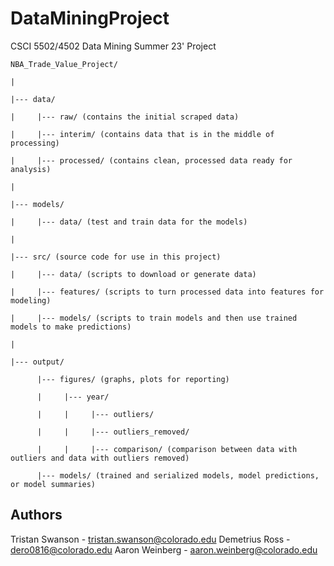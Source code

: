 # DataMiningProject

CSCI 5502/4502 Data Mining Summer 23' Project


	NBA_Trade_Value_Project/

	|

	|--- data/

	|     |--- raw/ (contains the initial scraped data)

	|     |--- interim/ (contains data that is in the middle of processing)

	|     |--- processed/ (contains clean, processed data ready for analysis)

	|

	|--- models/ 
 
	|     |--- data/ (test and train data for the models)

	|

	|--- src/ (source code for use in this project)

	|     |--- data/ (scripts to download or generate data)

	|     |--- features/ (scripts to turn processed data into features for modeling)

	|     |--- models/ (scripts to train models and then use trained models to make predictions)

	|

	|--- output/

	      |--- figures/ (graphs, plots for reporting)
       
	      |     |--- year/ 
       
	      |     |     |--- outliers/ 
	      
	      |     |     |--- outliers_removed/ 
	      
	      |     |     |--- comparison/ (comparison between data with outliers and data with outliers removed)
      
	      |--- models/ (trained and serialized models, model predictions, or model summaries)


## Authors
Tristan Swanson - tristan.swanson@colorado.edu
Demetrius Ross - dero0816@colorado.edu
Aaron Weinberg - aaron.weinberg@colorado.edu
